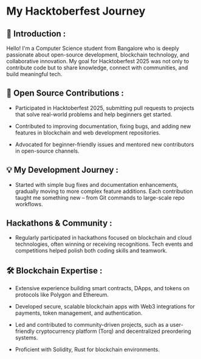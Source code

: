 # My Hacktoberfest Journey


## 🚀 Introduction :

Hello! I'm a Computer Science student from Bangalore who is deeply passionate about open-source development, blockchain technology, and collaborative innovation. My goal for Hacktoberfest 2025 was not only to contribute code but to share knowledge, connect with communities, and build meaningful tech.​


## 🌱 Open Source Contributions :

- Participated in Hacktoberfest 2025, submitting pull requests to projects that solve real-world problems and help beginners get started.​
- Contributed to improving documentation, fixing bugs, and adding new features in blockchain and web development repositories.​

- Advocated for beginner-friendly issues and mentored new contributors in open-source channels.​

## 💡 My Development Journey :

- Started with simple bug fixes and documentation enhancements, gradually moving to more complex feature additions. Each contribution taught me something new – from Git commands to large-scale repo workflows.​

## Hackathons & Community :

- Regularly participated in hackathons focused on blockchain and cloud technologies, often winning or receiving recognitions. Tech events and competitions helped polish both coding skills and teamwork.​

## 🛠️ Blockchain Expertise :

- Extensive experience building smart contracts, DApps, and tokens on protocols like Polygon and Ethereum.​

- Developed secure, scalable blockchain apps with Web3 integrations for payments, token management, and authentication.

- Led and contributed to community-driven projects, such as a user-friendly cryptocurrency platform (Torq) and decentralized preordering systems.

- Proficient with Solidity, Rust for blockchain environments.


